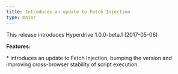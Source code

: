 ```yaml
---
title: Introduces an update to Fetch Injection
type: major
---
```



This release introduces Hyperdrive 1.0.0-beta.1 (2017-05-06)

**Features:**

\* introduces an update to Fetch Injection, bumping the version and improving cross-browser stability of script execution.